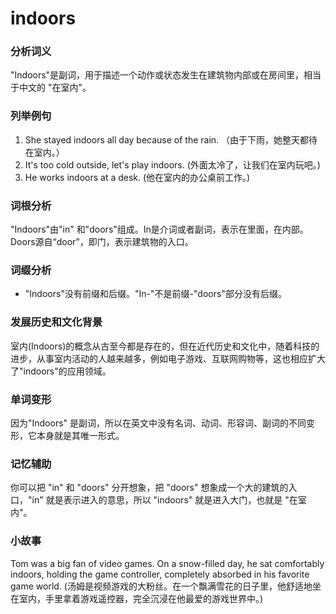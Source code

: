 # indoors

### 分析词义

  

"Indoors"是副词，用于描述一个动作或状态发生在建筑物内部或在房间里，相当于中文的 "在室内"。

  

### 列举例句

  

1.  She stayed indoors all day because of the rain. （由于下雨，她整天都待在室内。）
2.  It's too cold outside, let's play indoors. (外面太冷了，让我们在室内玩吧。)
3.  He works indoors at a desk. (他在室内的办公桌前工作。)

  

### 词根分析

  

"Indoors"由"in" 和"doors"组成。In是介词或者副词，表示在里面，在内部。Doors源自“door”，即门，表示建筑物的入口。

  

### 词缀分析

  

*   "Indoors"没有前缀和后缀。"In-"不是前缀-"doors"部分没有后缀。

  

### 发展历史和文化背景

  

室内(Indoors)的概念从古至今都是存在的，但在近代历史和文化中，随着科技的进步，从事室内活动的人越来越多，例如电子游戏、互联网购物等，这也相应扩大了"indoors"的应用领域。

  

### 单词变形

  

因为"Indoors" 是副词，所以在英文中没有名词、动词、形容词、副词的不同变形，它本身就是其唯一形式。

  

### 记忆辅助

  

你可以把 "in" 和 "doors" 分开想象，把 "doors" 想象成一个大的建筑的入口，"in" 就是表示进入的意思，所以 "indoors" 就是进入大门，也就是 "在室内"。

  

### 小故事

  

Tom was a big fan of video games. On a snow-filled day, he sat comfortably indoors, holding the game controller, completely absorbed in his favorite game world. (汤姆是视频游戏的大粉丝。在一个飘满雪花的日子里，他舒适地坐在室内，手里拿着游戏遥控器，完全沉浸在他最爱的游戏世界中。)
